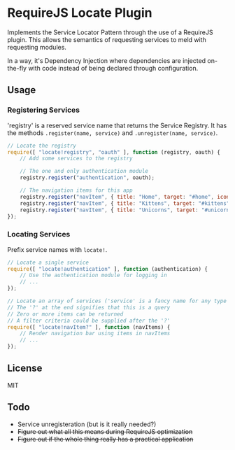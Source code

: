 # RequireJS Locate Plugin
Implements the Service Locator Pattern through the use of a RequireJS plugin. This allows the semantics of requesting
services to meld with requesting modules.

In a way, it's Dependency Injection where dependencies are injected on-the-fly with code instead of being declared through configuration.

## Usage

### Registering Services

'registry' is a reserved service name that returns the Service Registry. It has the methods `.register(name, service)` and `.unregister(name, service)`.

```js
// Locate the registry
require([ "locate!registry", "oauth" ], function (registry, oauth) {
    // Add some services to the registry

    // The one and only authentication module
    registry.register("authentication", oauth);

    // The navigation items for this app
    registry.register("navItem", { title: "Home", target: "#home", icon: "nav-icon-home" });
    registry.register("navItem", { title: "Kittens", target: "#kittens", icon: "nav-icon-kittens" });
    registry.register("navItem", { title: "Unicorns", target: "#unicorns", icon: "nav-icon-unicorns" });
});
```

### Locating Services

Prefix service names with `locate!`.

```js
// Locate a single service
require([ "locate!authentication" ], function (authentication) {
    // Use the authentication module for logging in
    // ...
});

// Locate an array of services ('service' is a fancy name for any type of data, really)
// The '?' at the end signifies that this is a query
// Zero or more items can be returned
// A filter criteria could be supplied after the '?'
require([ "locate!navItem?" ], function (navItems) {
    // Render navigation bar using items in navItems
    // ...
});
```

## License

MIT

## Todo

- Service unregisteration (but is it really needed?)
- ~~Figure out what all this means during RequireJS optimization~~
- ~~Figure out if the whole thing really has a practical application~~
